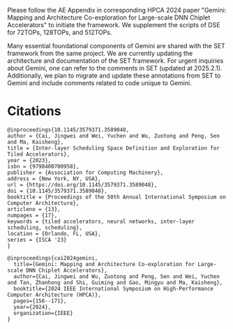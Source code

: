 Please follow the AE Appendix in corresponding HPCA 2024 paper "Gemini: Mapping and Architecture Co-exploration for Large-scale DNN Chiplet Accelerators" to initiate the framework. 
We supplement the scripts of DSE for 72TOPs, 128TOPs, and 512TOPs.

Many essential foundational components of Gemini are shared with the SET framework from the same project. We are currently updating the architecture and documentation of the SET framework. For urgent inquiries about Gemini, one can refer to the comments in SET (updated at 2025.2.1). Additionally, we plan to migrate and update these annotations from SET to Gemini and include comments related to code unique to Gemini.

# Citations ###
```
@inproceedings{10.1145/3579371.3589048,
author = {Cai, Jingwei and Wei, Yuchen and Wu, Zuotong and Peng, Sen and Ma, Kaisheng},
title = {Inter-layer Scheduling Space Definition and Exploration for Tiled Accelerators},
year = {2023},
isbn = {9798400700958},
publisher = {Association for Computing Machinery},
address = {New York, NY, USA},
url = {https://doi.org/10.1145/3579371.3589048},
doi = {10.1145/3579371.3589048},
booktitle = {Proceedings of the 50th Annual International Symposium on Computer Architecture},
articleno = {13},
numpages = {17},
keywords = {tiled accelerators, neural networks, inter-layer scheduling, scheduling},
location = {Orlando, FL, USA},
series = {ISCA '23}
}

```
```
@inproceedings{cai2024gemini,
  title={Gemini: Mapping and Architecture Co-exploration for Large-scale DNN Chiplet Accelerators},
  author={Cai, Jingwei and Wu, Zuotong and Peng, Sen and Wei, Yuchen and Tan, Zhanhong and Shi, Guiming and Gao, Mingyu and Ma, Kaisheng},
  booktitle={2024 IEEE International Symposium on High-Performance Computer Architecture (HPCA)},
  pages={156--171},
  year={2024},
  organization={IEEE}
}
```
